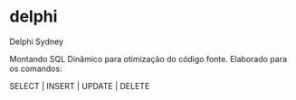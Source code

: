 # delphi
Delphi Sydney

Montando SQL Dinâmico para otimização do código fonte. Elaborado para os comandos:

SELECT  |  INSERT  |  UPDATE  |  DELETE
